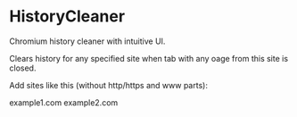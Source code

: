# HistoryCleaner

Chromium history cleaner with intuitive UI.

Clears history for any specified site when tab with any oage from this site is closed.

Add sites like this (without http/https and www parts):

example1.com
example2.com

